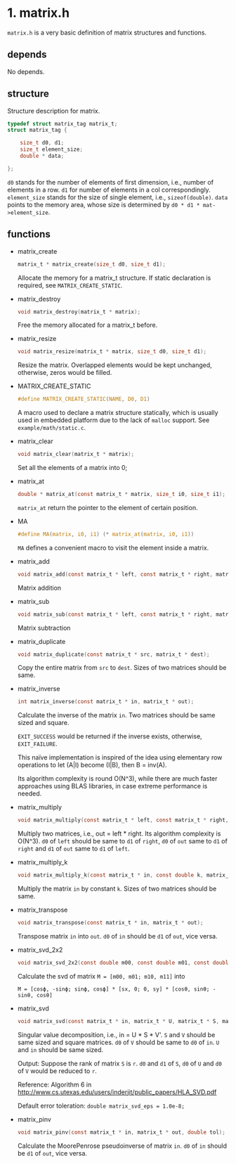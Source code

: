 # 1. matrix.h
`matrix.h` is a very basic definition of matrix structures and functions.

## depends
No depends.

## structure
Structure description for matrix.

```C
typedef struct matrix_tag matrix_t;
struct matrix_tag {

	size_t d0, d1;
	size_t element_size;
	double * data;

};
```
`d0` stands for the number of elements of first dimension, i.e., number of elements in a row. `d1` for number of elements in a col correspondingly. `element_size` stands for the size of single element, i.e., `sizeof(double)`. `data` points to the memory area, whose size is determined by `d0 * d1 * mat->element_size`.

## functions
* matrix_create
   ```C
   matrix_t * matrix_create(size_t d0, size_t d1);
   ```
   Allocate the memory for a matrix_t structure. If static declaration is required, see `MATRIX_CREATE_STATIC`.

* matrix_destroy
   ```C
   void matrix_destroy(matrix_t * matrix);
   ```
   Free the memory allocated for a matrix_t before.

* matrix_resize
   ```C
   void matrix_resize(matrix_t * matrix, size_t d0, size_t d1);
   ```
   Resize the matrix. Overlapped elements would be kept unchanged, otherwise, zeros would be filled.

* MATRIX_CREATE_STATIC
   ```C
   #define MATRIX_CREATE_STATIC(NAME, D0, D1)
   ```
   A macro used to declare a matrix structure statically, which is usually used in embedded platform due to the lack of `malloc` support. See `example/math/static.c`.

* matrix_clear
   ```C
   void matrix_clear(matrix_t * matrix);
   ```
   Set all the elements of a matrix into 0;

* matrix_at
   ```C
   double * matrix_at(const matrix_t * matrix, size_t i0, size_t i1);
   ```
   `matrix_at` return the pointer to the element of certain position.

* MA
   ```C
   #define MA(matrix, i0, i1) (* matrix_at(matrix, i0, i1))
   ```
   `MA` defines a convenient macro to visit the element inside a matrix.

* matrix_add
   ```C
   void matrix_add(const matrix_t * left, const matrix_t * right, matrix_t * out);
   ```
   Matrix addition

* matrix_sub
   ```C
   void matrix_sub(const matrix_t * left, const matrix_t * right, matrix_t * out);
   ```
   Matrix subtraction

* matrix_duplicate
   ```C
   void matrix_duplicate(const matrix_t * src, matrix_t * dest);
   ```
   Copy the entire matrix from `src` to `dest`. Sizes of two matrices should be same.

* matrix_inverse
   ```C
   int matrix_inverse(const matrix_t * in, matrix_t * out);
   ```
   Calculate the inverse of the matrix `in`. Two matrices should be same sized and square.

   `EXIT_SUCCESS` would be returned if the inverse exists, otherwise, `EXIT_FAILURE`.

   This naïve implementation is inspired of the idea using elementary row operations to let (A|I) become (I|B), then B = inv(A).

   Its algorithm complexity is round O(N^3), while there are much faster approaches using BLAS libraries, in case extreme performance is needed.

* matrix_multiply
   ```C
   void matrix_multiply(const matrix_t * left, const matrix_t * right, matrix_t * out);
   ```
   Multiply two matrices, i.e., out = left * right. Its algorithm complexity is O(N^3). `d0` of `left` should be same to `d1` of `right`, `d0` of `out` same to `d1` of `right` and `d1` of `out` same to `d1` of `left`.

* matrix_multiply_k
   ```C
   void matrix_multiply_k(const matrix_t * in, const double k, matrix_t * out);
   ```
   Multiply the matrix `in` by constant `k`. Sizes of two matrices should be same.

* matrix_transpose
   ```C
   void matrix_transpose(const matrix_t * in, matrix_t * out);
   ```
   Transpose matrix `in` into `out`. `d0` of `in` should be `d1` of `out`, vice versa.

* matrix_svd_2x2
   ```C
   void matrix_svd_2x2(const double m00, const double m01, const double m10, const double m11, double * sx, double * sy, double * phi, double * theta);
   ```
   Calculate the svd of matrix `M = [m00, m01; m10, m11]` into

   `M = [cosϕ, -sinϕ; sinϕ, cosϕ] * [sx, 0; 0, sy] * [cosθ, sinθ; -sinθ, cosθ]`

* matrix_svd
   ```C
   void matrix_svd(const matrix_t * in, matrix_t * U, matrix_t * S, matrix_t * V);
   ```
   Singular value decomposition, i.e., in = U * S * V'. `S` and `V` should be same sized and square matrices. `d0` of `V` should be same to `d0` of `in`. `U` and `in` should be same sized.

   Output: Suppose the rank of matrix `S` is `r`. `d0` and `d1` of `S`, `d0` of `U` and `d0` of `V` would be reduced to `r`.

   Reference: Algorithm 6 in http://www.cs.utexas.edu/users/inderjit/public_papers/HLA_SVD.pdf

   Default error toleration: `double matrix_svd_eps = 1.0e-8;`

* matrix_pinv
   ```C
   void matrix_pinv(const matrix_t * in, matrix_t * out, double tol);
   ```
   Calculate the MoorePenrose pseudoinverse of matrix `in`. `d0` of `in` should be `d1` of `out`, vice versa.

